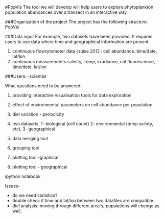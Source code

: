 #PopVis
The tool we will develop will help users to explore phytoplankton population abundances over a transect in an interactive way. 


###Organization of the project
The project has the following structure:
PopVis

###Data input
For example, two datasets have been provided. It requires users to use data where time and geographical information are present. 
 
1. continuous flowcytometer data cruise 2013 : cell abundance, time/date, lat/lon
2. continuous measurements salinity, Temp, irradiance, chl fluorescence, time/date, lat/lon

###Users:
-scientist

What questions need to be answered:
1. providing interactive visualisation tools for data exploration
2. effect of environmental parameters on cell abundance per population
3. diel variation - periodicity

1. two datasets: 1- biological (cell count) 2- environmental (temp salinty, etc), 3- geographical
2. data merging tool
3. grouping tool
4. plotting tool -graphical
5. plotting tool - geographical 

ipython notebook

Issues-
- do we need statistics?
- double check if time and lat/lon between two datafiles are compatible.
- diel analysis: moving through different area's, populations will change as well.